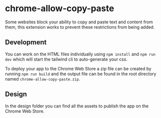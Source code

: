 # chrome-allow-copy-paste

Some websites block your ability to copy and paste text and content from them, this extension works to prevent these restrictions from being added.


## Development

You can work on the HTML files individually using `npm install` and `npm run dev` which will start the tailwind cli to auto-generate your css.

To deploy your app to the Chrome Web Store a zip file can be created by running `npm run build` and the output file can be found in the root directory named `chrome-allow-copy-paste.zip`.

## Design

In the design folder you can find all the assets to publish the app on the Chrome Web Store.
